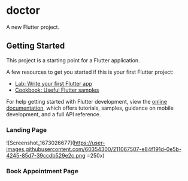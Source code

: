 # doctor

A new Flutter project.

## Getting Started

This project is a starting point for a Flutter application.

A few resources to get you started if this is your first Flutter project:

- [Lab: Write your first Flutter app](https://docs.flutter.dev/get-started/codelab)
- [Cookbook: Useful Flutter samples](https://docs.flutter.dev/cookbook)

For help getting started with Flutter development, view the
[online documentation](https://docs.flutter.dev/), which offers tutorials,
samples, guidance on mobile development, and a full API reference.
### Landing Page 
![Screenshot_1673026677](https://user-images.githubusercontent.com/60354300/211067507-e84f191d-0e5b-4245-85d7-39ccdb529e2c.png =250x)

### Book Appointment Page
